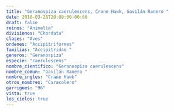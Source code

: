 ```yaml
---
title: "Geranospiza caerulescens, Crane Hawk, Gavilán Ranero "
date: 2018-03-26T20:00:00-00:00
draft: false
reinos: "Animalia"
divisiones: "Chordata"
clases: "Aves"
ordenes: "Accipitriformes"
familias: "Accipitridae "
generos: "Geranospiza"
especie: "caerulescens"
nombre_cientifico: "Geranospiza caerulescens"
nombre_comun: "Gavilán Ranero "
nombre_ingles: "Crane Hawk"
otros_nombres: "Caracolero"
garrigues: "96"
vista: true
los_cielos: true
---
```

